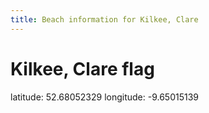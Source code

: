 ```yaml
---
title: Beach information for Kilkee, Clare
---
```

# Kilkee, Clare <span class="material-icons blue-flag">flag</span>

<div class="location-info">latitude: 52.68052329 longitude: -9.65015139</div>
<div></div>